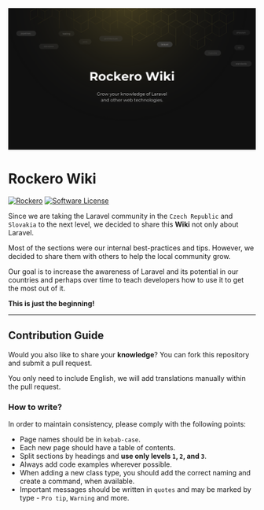 <picture>
      <img alt="Banner" src="./banner.png">
</picture>

# Rockero Wiki

[![Rockero](https://img.shields.io/badge/Rockero-yellow)](https://rockero.cz)
[![Software License](https://img.shields.io/badge/license-MIT-brightgreen.svg)](LICENSE)

Since we are taking the Laravel community in the `Czech Republic` and `Slovakia` to the next level, we decided to share this **Wiki** not only about Laravel.

Most of the sections were our internal best-practices and tips. However, we decided to share them with others to help the local community grow.

Our goal is to increase the awareness of Laravel and its potential in our countries and perhaps over time to teach developers how to use it to get the most out of it.

**This is just the beginning!**

---

## Contribution Guide

Would you also like to share your **knowledge**? You can fork this repository and submit a pull request.

You only need to include English, we will add translations manually within the pull request.

### How to write?

In order to maintain consistency, please comply with the following points:

- Page names should be in `kebab-case`.
- Each new page should have a table of contents.
- Split sections by headings and **use only levels `1`, `2`, and `3`**.
- Always add code examples wherever possible.
- When adding a new class type, you should add the correct naming and create a command, when available.
- Important messages should be written in `quotes` and may be marked by type - `Pro tip`, `Warning` and more.
